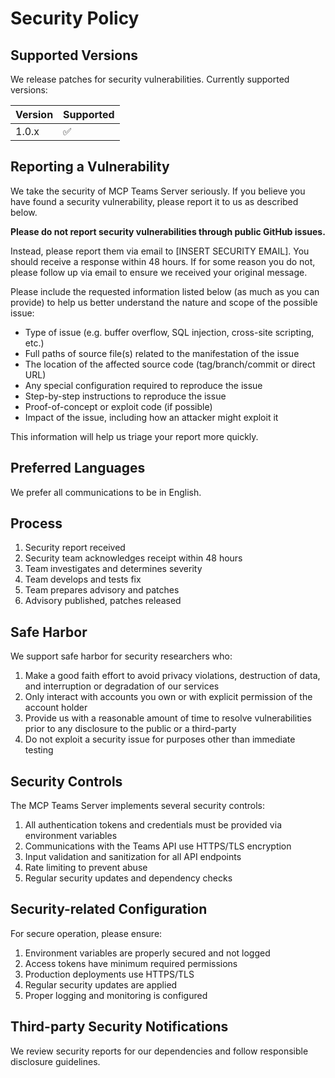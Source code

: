 # Security Policy

## Supported Versions

We release patches for security vulnerabilities. Currently supported versions:

| Version | Supported          |
| ------- | ------------------ |
| 1.0.x   | :white_check_mark: |

## Reporting a Vulnerability

We take the security of MCP Teams Server seriously. If you believe you have found a security vulnerability, please report it to us as described below.

**Please do not report security vulnerabilities through public GitHub issues.**

Instead, please report them via email to [INSERT SECURITY EMAIL]. You should receive a response within 48 hours. If for some reason you do not, please follow up via email to ensure we received your original message.

Please include the requested information listed below (as much as you can provide) to help us better understand the nature and scope of the possible issue:

* Type of issue (e.g. buffer overflow, SQL injection, cross-site scripting, etc.)
* Full paths of source file(s) related to the manifestation of the issue
* The location of the affected source code (tag/branch/commit or direct URL)
* Any special configuration required to reproduce the issue
* Step-by-step instructions to reproduce the issue
* Proof-of-concept or exploit code (if possible)
* Impact of the issue, including how an attacker might exploit it

This information will help us triage your report more quickly.

## Preferred Languages

We prefer all communications to be in English.

## Process

1. Security report received
2. Security team acknowledges receipt within 48 hours
3. Team investigates and determines severity
4. Team develops and tests fix
5. Team prepares advisory and patches
6. Advisory published, patches released

## Safe Harbor

We support safe harbor for security researchers who:

1. Make a good faith effort to avoid privacy violations, destruction of data, and interruption or degradation of our services
2. Only interact with accounts you own or with explicit permission of the account holder
3. Provide us with a reasonable amount of time to resolve vulnerabilities prior to any disclosure to the public or a third-party
4. Do not exploit a security issue for purposes other than immediate testing

## Security Controls

The MCP Teams Server implements several security controls:

1. All authentication tokens and credentials must be provided via environment variables
2. Communications with the Teams API use HTTPS/TLS encryption
3. Input validation and sanitization for all API endpoints
4. Rate limiting to prevent abuse
5. Regular security updates and dependency checks

## Security-related Configuration

For secure operation, please ensure:

1. Environment variables are properly secured and not logged
2. Access tokens have minimum required permissions
3. Production deployments use HTTPS/TLS
4. Regular security updates are applied
5. Proper logging and monitoring is configured

## Third-party Security Notifications

We review security reports for our dependencies and follow responsible disclosure guidelines.
